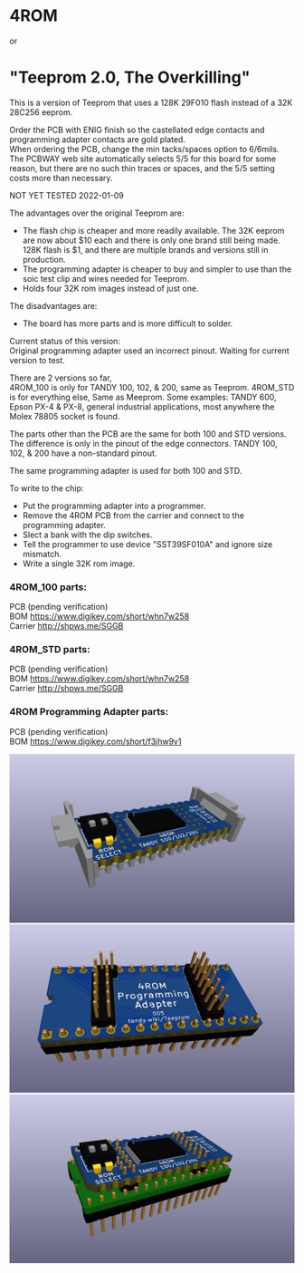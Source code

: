 # 4ROM
or
# "Teeprom 2.0, The Overkilling"

This is a version of Teeprom that uses a 128K 29F010 flash instead of a 32K 28C256 eeprom.

Order the PCB with ENIG finish so the castellated edge contacts and programming adapter contacts are gold plated.  
When ordering the PCB, change the min tacks/spaces option to 6/6mils. The PCBWAY web site automatically selects 5/5 for this board for some reason, but there are no such thin traces or spaces, and the 5/5 setting costs more than necessary.

NOT YET TESTED 2022-01-09

The advantages over the original Teeprom are:
* The flash chip is cheaper and more readily available. The 32K eeprom are now about $10 each and there is only one brand still being made. 128K flash is $1, and there are multiple brands and versions still in production.  
* The programming adapter is cheaper to buy and simpler to use than the soic test clip and wires needed for Teeprom.
* Holds four 32K rom images instead of just one.  

The disadvantages are:  
* The board has more parts and is more difficult to solder.

Current status of this version:  
Original programming adapter used an incorrect pinout. Waiting for current version to test.

There are 2 versions so far,  
4ROM_100 is only for TANDY 100, 102, & 200, same as Teeprom.
4ROM_STD is for everything else, Same as Meeprom. Some examples: TANDY 600, Epson PX-4 & PX-8, general industrial applications, most anywhere the Molex 78805 socket is found.

The parts other than the PCB are the same for both 100 and STD versions.  
The difference is only in the pinout of the edge connectors. TANDY 100, 102, & 200 have a non-standard pinout.

The same programming adapter is used for both 100 and STD.

To write to the chip:  
* Put the programming adapter into a programmer.  
* Remove the 4ROM PCB from the carrier and connect to the programming adapter.  
* Slect a bank with the dip switches.  
* Tell the programmer to use device "SST39SF010A" and ignore size mismatch.  
* Write a single 32K rom image.

### 4ROM_100 parts:  
PCB (pending verification)  
BOM https://www.digikey.com/short/whn7w258  
Carrier http://shpws.me/SGGB  

### 4ROM_STD parts:  
PCB (pending verification)  
BOM https://www.digikey.com/short/whn7w258  
Carrier http://shpws.me/SGGB  

### 4ROM Programming Adapter parts:  
PCB (pending verification)  
BOM https://www.digikey.com/short/f3jhw9v1

![4ROM_100 render](4ROM_100.jpg)
![4ROM_100 Programming Adapter render](4ROM_programming_adapter.jpg)
![4ROM_100 on Programming Adapter render](4ROM_100.programming.jpg)

